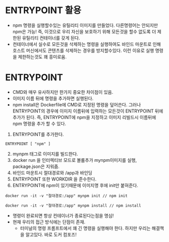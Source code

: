 # ENTRYPOINT 활용

- npm 명령을 실행할수있는 유틸리티 이미지를 만들었다. 다른명령어는 안되지만 npm은 가능! 즉, 이것으로 우리 자신을 보호하기 위해 모든것을 할수 없도록 더 제한된 유틸리티 컨테이너를 갖게 된다.
- 컨테이너에서 실수로 모든것을 삭제하는 명령을 실행하여도 바인드 마운트로 인해 호스트 머신에서도 콘텐츠를 삭제하는 경우를 방지할수있다. 이런 이유로 실행 명령을 제한하는것도 꽤 흥미로움.

# ENTRYPOINT

- CMD와 매우 유사하지만 한가지 중요한 차이점이 있음.
- 이미지 이름 뒤에 명령을 추가하면 실행된다.
- npm install은 Dockerfile에 CMD로 지정된 명령을 덮어쓴다. 그러나 ENTRYPOINT의 경우에 이미지 이름뒤에 입력하는 모든것이 ENTRYPOINT 뒤에 추가가 된다. 즉, ENTRYPOINT에 npm을 지정하고 이미지 리빌드시 이름뒤에 npm 명령을 추가 할 수 있다.

1. ENTRYPOINT를 추가한다.

```
ENTRYPOINT [ "npm" ]
```

2. mynpm 태그로 이미지를 빌드한다.
3. docker run 을 인터렉티브 모드로 볼륨추가 mynpm이미지를 실행, package.json은 지워줌.
4. 바인드 마운트시 절대경로와 /app과 바인딩
5. ENTRYPOINT 또한 WORKDIR 을 준수한다.
6. ENTRYPOINT에 npm이 있기때문에 이미지명 후에 init만 붙혀준다.

```
docker run -it -v "절대경로:/app" mynpm init // npm init

docker run -it -v "절대경로:/app" mynpm install // npm install
```

- 명령이 완료되면 항상 컨테이너가 종료된다는점을 명심!
- 현재 우리의 접근 방식에는 단점이 존재.
  - 터미널의 명령 프롬프트에서 꽤 긴 명령을 실행해야 한다. 하지만 우리는 해결책을 알고있다. 바로 도커 컴포즈!
